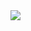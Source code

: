 <img src="https://api.memegen.link/images/stonks/Muy_bien!/Los_tests_funcionaron_correctamente!.png" />